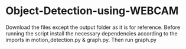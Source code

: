 # Object-Detection-using-WEBCAM


Download the files except the output folder as it is for reference.
Before running the script install the necessary dependencies according
to the imports in motion_detection.py & graph.py.
Then run graph.py
